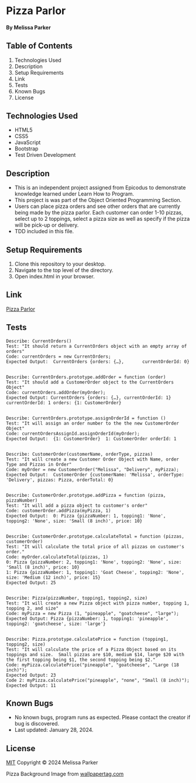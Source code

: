 # Pizza Parlor

#### By Melissa Parker

## Table of Contents
1. Technologies Used
2. Description
3. Setup Requirements
4. Link
5. Tests
6. Known Bugs
7. License

## Technologies Used 

* HTML5
*  CSS5
*  JavaScript
*  Bootstrap
*  Test Driven Development

## Description

* This is an independent project assigned from Epicodus to demonstrate knowledge learned under Learn How to Program.
* This project is was part of the Object Oriented Programming Section.
* Users can place pizza orders and see other orders that are currently being made by the pizza parlor.  Each customer can order 1-10 pizzas, select up to 2 toppings, select a pizza size as well as specify if the pizza will be pick-up or delivery.
* TDD included in this file.

## Setup Requirements
1. Clone this repository to your desktop.
2. Navigate to the top level of the directory.
3. Open index.html in your browser.

## Link

[Pizza Parlor](https://sierraprogrampioneer.github.io/pizza-parlor/)

## Tests
    Describe: CurrentOrders()
    Test: "It should return a CurrentOrders object with an empty array of orders"
    Code: currentOrders = new CurrentOrders;
    Expected Output:  CurrentOrders {orders: {…},       currentOrderId: 0}


    Describe: CurrentOrders.prototype.addOrder = function (order)
    Test: "It should add a CustomerOrder object to the CurrentOrders Object"
    Code: currentOrders.addOrder(myOrder);
    Expected Output: CurrentOrders {orders: {…}, currentOrderId: 1}  currentOrderId: 1 orders: {1: CustomerOrder}


    Describe: CurrentOrders.prototype.assignOrderId = function ()
    Test: "It will assign an order number to the the new CustomerOrder Object"
    Code: currentOrdersAssignId.assignOrderId(myOrder);
    Expected Output:  {1: CustomerOrder}  1: CustomerOrder orderId: 1
    

    Describe: CustomerOrder(customerName, orderType, pizzas)
    Test: "It will create a new Customer Order Object with Name, order Type and Pizzas in Order"
    Code: myOrder = new CustomerOrder("Melissa", "Delivery", myPizza);
    Expected Output:  CustomerOrder {customerName: 'Melissa', orderType: 'Delivery', pizzas: Pizza, orderTotal: 0}


    Describe: CustomerOrder.prototype.addPizza = function (pizza, pizzaNumber)
    Test: "It will add a pizza object to customer's order"
    Code: customerOrder.addPizza(myPizza, 1)
    Expected Output:  0: Pizza {pizzaNumber: 1, topping1: 'None', topping2: 'None', size: 'Small (8 inch)', price: 10}


    Describe: CustomerOrder.prototype.calculateTotal = function (pizzas, customerOrder)
    Test: "It will calculate the total price of all pizzas on customer's order."
    Code: myOrder.calculateTotal(pizzas, 1)
    0: Pizza {pizzaNumber: 2, topping1: 'None', topping2: 'None', size: 'Small (8 inch)', price: 10}
    1: Pizza {pizzaNumber: 1, topping1: 'Goat Cheese', topping2: 'None', size: 'Medium (12 inch)', price: 15}
    Expected Output: 25


    Describe: Pizza(pizzaNumber, topping1, topping2, size)
    Test: "It will create a new Pizza object with pizza number, topping 1, topping 2, and size"
    Code: myPizza = new Pizza (1, "pineapple", "goatcheese", "large");
    Expected Output: Pizza {pizzaNumber: 1, topping1: 'pineapple', topping2: 'goatcheese', size: 'large'}


    Describe: Pizza.prototype.calculatePrice = function (topping1, topping2, size)
    Test: "It will calculate the price of a Pizza Object based on its toppings and size.  Small pizzas are $10, medium $14, large $20 with the first topping being $1, the second topping being $2."
    Code: myPizza.calculatePrice("pineapple", "goatcheese", "Large (18 inch)");
    Expected Output: 23
    Code 2: myPizza.calculatePrice("pineapple", "none", "Small (8 inch)");
    Expected Output: 11


    
## Known Bugs

* No known bugs, program runs as expected.  Please contact the creator if bug is discovered.
* Last updated: January 28, 2024.

## License

[MIT](https://choosealicense.com/licenses/mit/) Copyright © 2024 Melissa Parker

Pizza Background Image from [wallpapertag.com](https://wallpapertag.com/wallpaper/full/2/1/7/324123-pizza-background-1500x2000-for-ipad.jpg)





